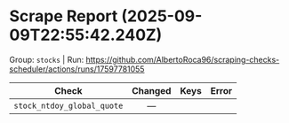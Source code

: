 # Scrape Report (2025-09-09T22:55:42.240Z)

Group: `stocks`  |  Run: https://github.com/AlbertoRoca96/scraping-checks-scheduler/actions/runs/17597781055

| Check | Changed | Keys | Error |
|---|:---:|:--|:--|
| `stock_ntdoy_global_quote` | — |  |  |

